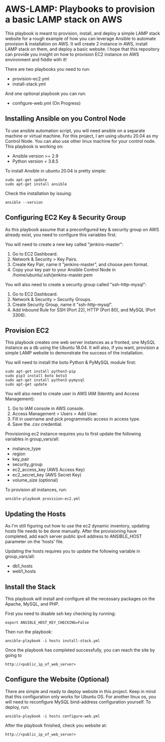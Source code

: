 # AWS-LAMP: Playbooks to provision a basic LAMP stack on AWS

This playbook is meant to provision, install, and deploy a simple LAMP stack website for a rough example of how you can leverage Ansible to automate provision & installation on AWS. It will create 2 instance in AWS, install LAMP stack on them, and deploy a basic website. I hope that this repository can provide you insight on how to provision EC2 instance on AWS environment and fiddle with it!

There are two playbooks you need to run:
- provision-ec2.yml
- install-stack.yml

And one optional playbook you can run:
- configure-web.yml (On Progress)

## Installing Ansible on you Control Node
To use ansible automation script, you will need ansible on a separate machine or virtual machine. For this project, I am using ubuntu 20.04 as my Control Node. You can also use other linux machine for your control node. This playbook is working on:
- Ansible version >= 2.9
- Python version = 3.8.5

To install Ansible in ubuntu 20.04 is pretty simple:

```
sudo apt-get update
sudo apt-get install ansible
```

Check the installation by issuing:

```
ansible --version
```

## Configuring EC2 Key & Security Group
As this playbook assume that a preconfigured key & security group on AWS already exist, you need to configure this variables first.

You will need to create a new key called "jenkins-master":
1. Go to EC2 Dashboard.
2. Network & Security > Key Pairs.
3. Create Key Pair, name it "jenkins-master", and choose pem format.
4. Copy your key pair to your Ansible Control Node in /home/ubuntu/.ssh/jenkins-master.pem

You will also need to create a security group called "ssh-http-mysql":
1. Go to EC2 Dashboard.
2. Network & Security > Security Groups.
3. Create Security Group, name it "ssh-http-mysql".
4. Add Inbound Rule for SSH (Port 22), HTTP (Port 80), and MySQL (Port 3306).

## Provision EC2
This playbook creates one web server instances as a fronted, one MySQL instance as a db using the Ubuntu 18.04. It will also, if you want, provision a simple LAMP website to demonstrate the success of the installation.

You will need to install the boto Python & PyMySQL module first:

```
sudo apt-get install python3-pip
sudo pip3 install boto boto3
sudo apt-get install python3-pymysql
sudo apt-get update
```

You will also need to create user in AWS IAM (Identity and Access Management):
1. Go to IAM console in AWS console.
2. Access Management > Users > Add User.
3. Fill in username and pick programmatic access in access type.
4. Save the .csv credential.

Provisioning ec2 instance requires you to first update the following variables in group_vars/all:

- instance_type
- region
- key_pair
- security_group
- ec2_access_key (AWS Access Key)
- ec2_secret_key (AWS Secret Key)
- volume_size (optional)

To provision all instances, run:

```
ansible-playbook provision-ec2.yml
```

## Updating the Hosts
As I'm still figuring out how to use the ec2 dynamic inventory, updating hosts file needs to be done manually. After the provisioning have completed, add each server public ipv4 address to ANSIBLE_HOST parameter on the 'hosts' file.

Updating the hosts requires you to update the following variable in group_vars/all:

- db1_hosts
- web1_hosts

## Install the Stack
This playbook will install and configure all the necessary packages on the Apache, MySQL, and PHP.

First you need to disable ssh key checking by running:

```
export ANSIBLE_HOST_KEY_CHECKING=False
```

Then run the playbook:

```
ansible-playbook -i hosts install-stack.yml
```

Once the playbook has completed successfully, you can reach the site by going to

```
http://<public_ip_of_web_server>
```

## Configure the Website (Optional)
There are simple and ready to deploy website in this project. Keep in mind that this configuration only works for Ubuntu OS. For another linux os, you will need to reconfigure MySQL bind-address configuration yourself. To deploy, run:

```
ansible-playbook -i hosts configure-web.yml
```

After the playbook finished, check you website at:

```
http://<public_ip_of_web_server>
```
